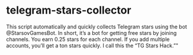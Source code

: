 # telegram-stars-collector
This script automatically and quickly collects Telegram stars using the bot @StarsovGamesBot. In short, it’s a bot for getting free stars by joining channels. You earn 0.25 stars for each channel. If you add multiple accounts, you’ll get a ton stars quickly. I call this the “TG Stars Hack.”"
